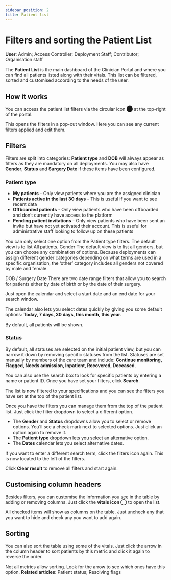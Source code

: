 ```yaml
---
sidebar_position: 2
title: Patient list
---
```

# Filters and sorting the Patient List
**User**: Admin; Access Controller; Deployment Staff; Contributor; Organisation staff

The **Patient List** is the main dashboard of the Clinician Portal and where you can find all patients listed along with their vitals. This list can be filtered, sorted and customised according to the needs of the user. 
## How it works​
You can access the patient list filters via the circular icon ⬤ at the top-right of the portal.

This opens the filters in a pop-out window. Here you can see any current filters applied and edit them.

## Filters
Filters are split into categories: **Patient type** and **DOB** will always appear as filters as they are mandatory on all deployments. You may also have **Gender**, **Status** and **Surgery Date** if these items have been configured.

### Patient type 
- **My patients** - Only view patients where you are the assigned clinician
- **Patients active in the last 30 days** - This is useful if you want to see recent data
- **Offboarded patients** - Only view patients who have been offboarded and don’t currently have access to the platform
- **Pending patient invitations** - Only view patients who have been sent an invite but have not yet activated their account. This is useful for administrative staff looking to follow up on these patients

You can only select one option from the Patient type filters. The default view is to list All patients.
Gender
The default view is to list all genders, but you can choose any combination of options. 
Because deployments can assign different gender categories depending on what terms are used in a specific organisation, the ‘other’ category includes all genders not covered by male and female.

DOB / Surgery Date
There are two date range filters that allow you to search for patients either by date of birth or by the date of their surgery.

Just open the calendar and select a start date and an end date for your search window.

The calendar also lets you select dates quickly by giving you some default options: **Today, 7 days, 30 days, this month, this year**.

By default, all patients will be shown.
### Status
By default, all statuses are selected on the initial patient view, but you can narrow it down by removing specific statuses from the list. Statuses are set manually by members of the care team and include: **Continue monitoring, Flagged, Needs admission, Inpatient, Recovered, Deceased**.

You can also use the search box to look for specific patients by entering a name or patient ID. Once you have set your filters, click **Search**.

The list is now filtered to your specifications and you can see the filters you have set at the top of the patient list.

Once you have the filters you can manage them from the top of the patient list. Just click the filter dropdown to select a different option. 

- The **Gender** and **Status** dropdowns allow you to select or remove options. You’ll see a check mark next to selected options. Just click an option again to remove it.
- The **Patient type** dropdown lets you select an alternative option.
- The **Dates** calendar lets you select alternative dates. 

If you want to enter a different search term, click the filters icon again. This is now located to the left of the filters.

Click **Clear result** to remove all filters and start again.

## Customising column headers
Besides filters, you can customise the information you see in the table by adding or removing columns.
Just click the **vitals icon ◯** to open the list. 

All checked items will show as columns on the table. Just uncheck any that you want to hide and check any you want to add again.

## Sorting
You can also sort the table using some of the vitals. Just click the arrow in the column header to sort patients by this metric and click it again to reverse the order.

Not all metrics allow sorting. Look for the arrow to see which ones have this option.
**Related articles**: Patient status; Resolving flags
